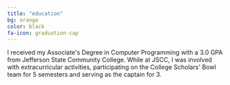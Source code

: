 ```yaml
---
title: "education"
bg: orange
color: black
fa-icon: graduation-cap
---
```


I received my Associate's Degree in Computer Programming with a 3.0 GPA from Jefferson State Community College. While at JSCC, I was involved with extracurricular activities, participating on the College Scholars' Bowl team for 5 semesters and serving as the captain for 3.
